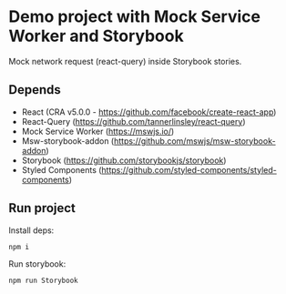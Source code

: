# Demo project with Mock Service Worker and Storybook

Mock network request (react-query) inside Storybook stories.

## Depends

- React (CRA v5.0.0 - https://github.com/facebook/create-react-app)
- React-Query (https://github.com/tannerlinsley/react-query)
- Mock Service Worker (https://mswjs.io/)
- Msw-storybook-addon (https://github.com/mswjs/msw-storybook-addon)
- Storybook (https://github.com/storybookjs/storybook)
- Styled Components (https://github.com/styled-components/styled-components)

## Run project

Install deps:

```sh
npm i
```

Run storybook:

```sh
npm run Storybook
```
